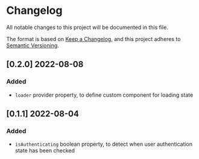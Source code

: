 # Changelog

All notable changes to this project will be documented in this file.

The format is based on [Keep a Changelog](https://keepachangelog.com/en/1.0.0/),
and this project adheres to [Semantic Versioning](https://semver.org/spec/v2.0.0.html).

## [0.2.0] 2022-08-08

### Added

- `loader` provider property, to define custom component for loading state

## [0.1.1] 2022-08-04

### Added

- `isAuthenticating` boolean property, to detect when user authentication state has been checked
